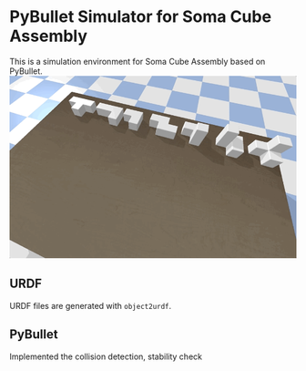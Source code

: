 # PyBullet Simulator for Soma Cube Assembly
This is a simulation environment for Soma Cube Assembly based on PyBullet.
![Cube Assembly](docs/imgs/cube_assembly.gif)

## URDF
URDF files are generated with `object2urdf`.


## PyBullet
Implemented the collision detection, stability check